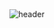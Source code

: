 <img src="blob:https://capsule-render.vercel.app/961a48de-5fc3-4840-a451-57a992c78344" alt="header" data-canonical-src="" style="max-width: 100%;">
